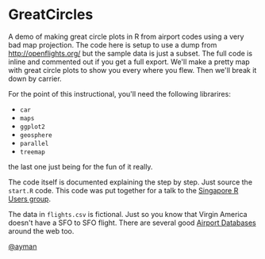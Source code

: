 GreatCircles
============

A demo of making great circle plots in R from airport codes using a
very bad map projection.  The code here is setup to use a dump from
http://openflights.org/ but the sample data is just a subset.  The
full code is inline and commented out if you get a full export. We'll
make a pretty map with great circle plots to show you every where you
flew.  Then we'll break it down by carrier.

For the point of this instructional, you'll need the following librarires:

* `car`
* `maps`
* `ggplot2`
* `geosphere`
* `parallel`
* `treemap`

the last one just being for the fun of it really.

The code itself is documented explaining the step by step.  Just
source the `start.R` code.  This code was put together for a talk to
the [Singapore R Users group](http://www.meetup.com/R-User-Group-SG/).

The data in `flights.csv` is fictional.  Just so you know that Virgin
America doesn't have a SFO to SFO flight.  There are several good
[Airport Databases](http://www.partow.net/miscellaneous/airportdatabase/)
around the web too.

[@ayman](https://github.com/ayman)
